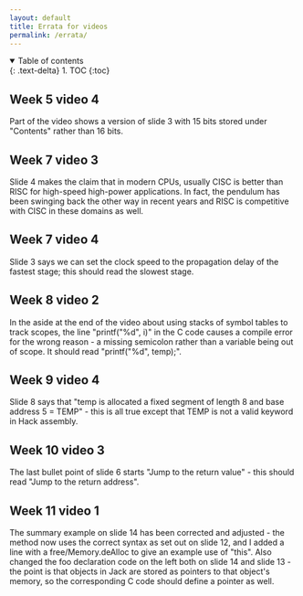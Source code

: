 ```yaml
---
layout: default
title: Errata for videos
permalink: /errata/
---
```


<details open markdown="block">
<summary>
Table of contents
</summary>
{: .text-delta}
1. TOC
{:toc}
</details>

## Week 5 video 4

Part of the video shows a version of slide 3 with 15 bits stored under "Contents" rather than 16 bits.

## Week 7 video 3

Slide 4 makes the claim that in modern CPUs, usually CISC is better than RISC for high-speed high-power applications. In fact, the pendulum has been swinging back the other way in recent years and RISC is competitive with CISC in these domains as well.

## Week 7 video 4

Slide 3 says we can set the clock speed to the propagation delay of the fastest stage; this should read the slowest stage.

## Week 8 video 2

In the aside at the end of the video about using stacks of symbol tables to track scopes, the line "printf("%d", i)" in the C code causes a compile error for the wrong reason - a missing semicolon rather than a variable being out of scope. It should read "printf("%d", temp);".

## Week 9 video 4

Slide 8 says that "temp is allocated a fixed segment of length 8 and base address 5 = TEMP" - this is all true except that TEMP is not a valid keyword in Hack assembly.

## Week 10 video 3

The last bullet point of slide 6 starts "Jump to the return value" - this should read "Jump to the return address".

## Week 11 video 1

The summary example on slide 14 has been corrected and adjusted - the method now uses the correct syntax as set out on slide 12, and I added a line with a free/Memory.deAlloc to give an example use of "this". Also changed the foo declaration code on the left both on slide 14 and slide 13 - the point is that objects in Jack are stored as pointers to that object's memory, so the corresponding C code should define a pointer as well.
